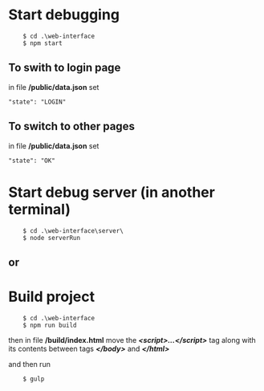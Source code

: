 # Start debugging
        $ cd .\web-interface
        $ npm start


## To swith to login page
in file **/public/data.json** set 

    "state": "LOGIN"


## To switch to other pages
in file **/public/data.json** set

    "state": "OK"


# Start debug server (in another terminal)
        $ cd .\web-interface\server\
        $ node serverRun


## or
# Build project
        $ cd .\web-interface
        $ npm run build

then in file **/build/index.html** move the ***&lt;script&gt;...&lt;/script&gt;*** tag along with its contents between tags ***&lt;/body&gt;*** and ***&lt;/html&gt;***

and then run

        $ gulp